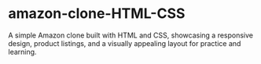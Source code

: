 # amazon-clone-HTML-CSS
A simple Amazon clone built with HTML and CSS, showcasing a responsive design, product listings, and a visually appealing layout for practice and learning.
